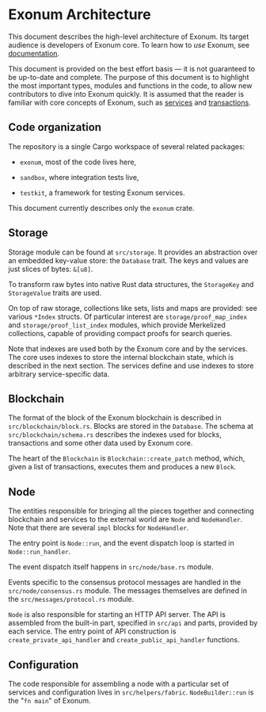 # Exonum Architecture

This document describes the high-level architecture of Exonum. Its target
audience is developers of Exonum core. To learn how to *use* Exonum, see
[documentation].

[documentation]: https://exonum.com/doc/

This document is provided on the best effort basis — it is not guaranteed to be
up-to-date and complete. The purpose of this document is to highlight the most
important types, modules and functions in the code, to allow new contributors to
dive into Exonum quickly. It is assumed that the reader is familiar with core
concepts of Exonum, such as [services] and [transactions].

[services]: https://exonum.com/doc/version/latest/architecture/services/
[transactions]: https://exonum.com/doc/version/latest/architecture/transactions/

## Code organization

The repository is a single Cargo workspace of several related packages:

- `exonum`, most of the code lives here,

- `sandbox`, where integration tests live,

- `testkit`, a framework for testing Exonum services.

This document currently describes only the `exonum` crate.

## Storage

Storage module can be found at `src/storage`. It provides an abstraction over an
embedded key-value store: the `Database` trait. The keys and values are just
slices of bytes: `&[u8]`.

To transform raw bytes into native Rust data structures, the `StorageKey` and
`StorageValue` traits are used.

On top of raw storage, collections like sets, lists and maps are provided: see
various `*Index` structs. Of particular interest are `storage/proof_map_index`
and `storage/proof_list_index` modules, which provide Merkelized collections,
capable of providing compact proofs for search queries.

Note that indexes are used both by the Exonum core and by the services. The core
uses indexes to store the internal blockchain state, which is described in the
next section. The services define and use indexes to store arbitrary
service-specific data.

## Blockchain

The format of the block of the Exonum blockchain is described in
`src/blockchain/block.rs`. Blocks are stored in the `Database`. The schema at
`src/blockchain/schema.rs` describes the indexes used for blocks, transactions
and some other data used by Exonum core.

The heart of the `Blockchain` is `Blockchain::create_patch` method, which, given
a list of transactions, executes them and produces a new `Block`.

## Node

The entities responsible for bringing all the pieces together and connecting
blockchain and services to the external world are `Node` and `NodeHandler`. Note
that there are several `impl` blocks for `NodeHandler`.

The entry point is `Node::run`, and the event dispatch loop is started in
`Node::run_handler`.

The event dispatch itself happens in `src/node/base.rs` module.

Events specific to the consensus protocol messages are handled in the
`src/node/consensus.rs` module. The messages themselves are defined in
the `src/messages/protocol.rs` module.

`Node` is also responsible for starting an HTTP API server. The API is assembled
from the built-in part, specified in `src/api` and parts, provided by each
service. The entry point of API construction is `create_private_api_handler` and
`create_public_api_handler` functions.

## Configuration

The code responsible for assembling a node with a particular set of services and
configuration lives in `src/helpers/fabric`. `NodeBuilder::run` is the "`fn
main`" of Exonum.
